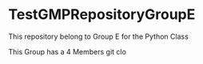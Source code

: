 # TestGMPRepositoryGroupE
This repository belong to Group E for the Python Class

This Group has a 4 Members
git clo